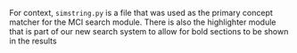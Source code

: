 For context, `simstring.py` is a file that was used as the primary concept matcher for the MCI search module. There is also the highlighter module that is part of our new search system to allow for bold sections to be shown in the results
